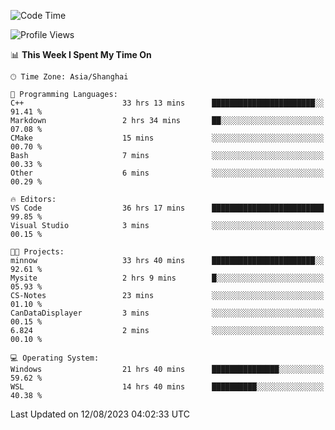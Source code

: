 <!--START_SECTION:waka-->
![Code Time](http://img.shields.io/badge/Code%20Time-1%2C150%20hrs%2048%20mins-blue)

![Profile Views](http://img.shields.io/badge/Profile%20Views-0-blue)

📊 **This Week I Spent My Time On** 

```text
🕑︎ Time Zone: Asia/Shanghai

💬 Programming Languages: 
C++                      33 hrs 13 mins      ███████████████████████░░   91.41 % 
Markdown                 2 hrs 34 mins       ██░░░░░░░░░░░░░░░░░░░░░░░   07.08 % 
CMake                    15 mins             ░░░░░░░░░░░░░░░░░░░░░░░░░   00.70 % 
Bash                     7 mins              ░░░░░░░░░░░░░░░░░░░░░░░░░   00.33 % 
Other                    6 mins              ░░░░░░░░░░░░░░░░░░░░░░░░░   00.29 % 

🔥 Editors: 
VS Code                  36 hrs 17 mins      █████████████████████████   99.85 % 
Visual Studio            3 mins              ░░░░░░░░░░░░░░░░░░░░░░░░░   00.15 % 

🐱‍💻 Projects: 
minnow                   33 hrs 40 mins      ███████████████████████░░   92.61 % 
Mysite                   2 hrs 9 mins        █░░░░░░░░░░░░░░░░░░░░░░░░   05.93 % 
CS-Notes                 23 mins             ░░░░░░░░░░░░░░░░░░░░░░░░░   01.10 % 
CanDataDisplayer         3 mins              ░░░░░░░░░░░░░░░░░░░░░░░░░   00.15 % 
6.824                    2 mins              ░░░░░░░░░░░░░░░░░░░░░░░░░   00.10 % 

💻 Operating System: 
Windows                  21 hrs 40 mins      ███████████████░░░░░░░░░░   59.62 % 
WSL                      14 hrs 40 mins      ██████████░░░░░░░░░░░░░░░   40.38 % 
```


 Last Updated on 12/08/2023 04:02:33 UTC
<!--END_SECTION:waka-->